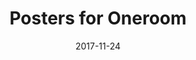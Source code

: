 ---
layout: post
title:  "Posters for Oneroom"
date:   2017-11-24
categories: z_unused
sub-cat: commissioned work
bg-color-1:	333
bg-color-2: eee
img:
    - /img/oneroom/poster/07.jpg
    - /img/oneroom/poster/06.jpg
    - /img/oneroom/poster/05.jpg
    - /img/oneroom/poster/04.jpg
    - /img/oneroom/poster/03.jpg
    - /img/oneroom/poster/02.jpg
    - /img/oneroom/poster/01.jpg
collab:
    - "client. Oneroom"
txt:
---